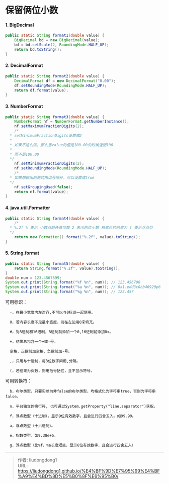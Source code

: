 # 保留俩位小数


#### 1. BigDecimal

```java
public static String format1(double value) {
    BigDecimal bd = new BigDecimal(value);
    bd = bd.setScale(2, RoundingMode.HALF_UP);
    return bd.toString();
}
```

#### 2. **DecimalFormat**

```java
public static String format2(double value) {
    DecimalFormat df = new DecimalFormat("0.00");
    df.setRoundingMode(RoundingMode.HALF_UP);
    return df.format(value);
}
```

#### 3. NumberFormat

```java
public static String format3(double value) {
    NumberFormat nf = NumberFormat.getNumberInstance();
    nf.setMaximumFractionDigits(2);
    /*
  * setMinimumFractionDigits设置成2
  * 
  * 如果不这么做，那么当value的值是100.00的时候返回100
  * 
  * 而不是100.00
  */
    nf.setMinimumFractionDigits(2);
    nf.setRoundingMode(RoundingMode.HALF_UP);
    /*
  * 如果想输出的格式用逗号隔开，可以设置成true
  */
    nf.setGroupingUsed(false);
    return nf.format(value);
}
```

#### 4. **java.util.Formatter**

```java
public static String format4(double value) {
    /*
  * %.2f % 表示 小数点前任意位数 2 表示两位小数 格式后的结果为 f 表示浮点型
  */
    return new Formatter().format("%.2f", value).toString();
}
```

#### 5. String.format

```java
public static String format5(double value) {
    return String.format("%.2f", value).toString();
}
double num = 123.4567899;
System.out.print(String.format("%f %n", num)); // 123.456790 
System.out.print(String.format("%a %n", num)); // 0x1.edd3c0bb46929p6 
System.out.print(String.format("%g %n", num)); // 123.457
```

可用标识：

      -，在最小宽度内左对齐,不可以与0标识一起使用。
    
      0，若内容长度不足最小宽度，则在左边用0来填充。
    
      #，对8进制和16进制，8进制前添加一个0,16进制前添加0x。
    
      +，结果总包含一个+或-号。
    
      空格，正数前加空格，负数前加-号。
    
      ,，只用与十进制，每3位数字间用,分隔。
    
      (，若结果为负数，则用括号括住，且不显示符号。

可用转换符：

      b，布尔类型，只要实参为非false的布尔类型，均格式化为字符串true，否则为字符串false。
    
      n，平台独立的换行符, 也可通过System.getProperty("line.separator")获取。
    
      f，浮点数型（十进制）。显示9位有效数字，且会进行四舍五入。如99.99。
    
      a，浮点数型（十六进制）。
    
      e，指数类型。如9.38e+5。
    
      g，浮点数型（比%f，%a长度短些，显示6位有效数字，且会进行四舍五入）


---

> 作者: liudongdong1  
> URL: https://liudongdong1.github.io/%E4%BF%9D%E7%95%99%E4%BF%A9%E4%BD%8D%E5%B0%8F%E6%95%B0/  

